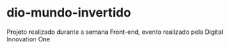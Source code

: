 # dio-mundo-invertido
Projeto realizado durante a semana Front-end, evento realizado pela Digital Innovation One
